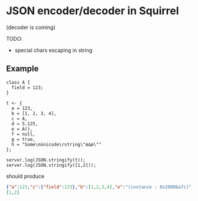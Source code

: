 # JSON encoder/decoder in Squirrel
 
(decoder is coming)

TODO:
- special chars escaping in string 

## Example

```squirrel
class A {
  field = 123;
}

t <- {
  a = 123,
  b = [1, 2, 3, 4],
  c = A,
  d = 5.125,
  e = A(),
  f = null,
  g = true,
  h = "Some\nùnicode\rstring\"ø∆ø\""
};

server.log(JSON.stringify(t));
server.log(JSON.stringify([1,2]));
```

should produce
 
```json
{"a":123,"c":{"field":123},"b":[1,2,3,4],"e":"(instance : 0x2000ba7c)","d":5.125,"g":true,"f":null,"h":"Some\nùnicode\rstring\"ø∆ø\""}
[1,2]
```
